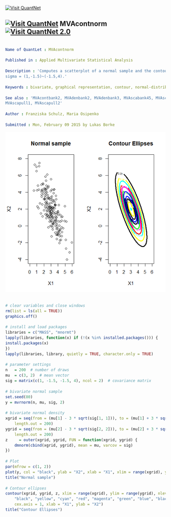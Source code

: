 
[<img src="https://github.com/QuantLet/Styleguide-and-Validation-procedure/blob/master/pictures/banner.png" alt="Visit QuantNet">](http://quantlet.de/index.php?p=info)

## [<img src="https://github.com/QuantLet/Styleguide-and-Validation-procedure/blob/master/pictures/qloqo.png" alt="Visit QuantNet">](http://quantlet.de/) **MVAcontnorm** [<img src="https://github.com/QuantLet/Styleguide-and-Validation-procedure/blob/master/pictures/QN2.png" width="60" alt="Visit QuantNet 2.0">](http://quantlet.de/d3/ia)

```yaml

Name of QuantLet : MVAcontnorm

Published in : Applied Multivariate Statistical Analysis

Description : 'Computes a scatterplot of a normal sample and the contour ellipses for mu =(3,2) and
sigma = (1,-1.5)~(-1.5,4).'

Keywords : bivariate, graphical representation, contour, normal-distribution, plot, scatterplot

See also : 'MVAcontbank2, MVAdenbank2, MVAdenbank3, MVAscabank45, MVAscabank56, MVAscacar,
MVAscapull1, MVAscapull2'

Author : Franziska Schulz, Maria Osipenko

Submitted : Mon, February 09 2015 by Lukas Borke

```

![Picture1](MVAcontnorm_1.png)


```r

# clear variables and close windows
rm(list = ls(all = TRUE))
graphics.off()

# install and load packages
libraries = c("MASS", "mnormt")
lapply(libraries, function(x) if (!(x %in% installed.packages())) {
install.packages(x)
})
lapply(libraries, library, quietly = TRUE, character.only = TRUE)

# parameter settings
n   = 200  # number of draws
mu  = c(3, 2)  # mean vector
sig = matrix(c(1, -1.5, -1.5, 4), ncol = 2)  # covariance matrix

# bivariate normal sample
set.seed(80)
y = mvrnorm(n, mu, sig, 2)

# bivariate normal density
xgrid = seq(from = (mu[1] - 3 * sqrt(sig[1, 1])), to = (mu[1] + 3 * sqrt(sig[1, 1])), 
    length.out = 200)
ygrid = seq(from = (mu[2] - 3 * sqrt(sig[2, 2])), to = (mu[2] + 3 * sqrt(sig[2, 2])), 
    length.out = 200)
z     = outer(xgrid, ygrid, FUN = function(xgrid, ygrid) {
    dmnorm(cbind(xgrid, ygrid), mean = mu, varcov = sig)
})

# Plot
par(mfrow = c(1, 2))
plot(y, col = "black", ylab = "X2", xlab = "X1", xlim = range(xgrid), ylim = range(ygrid))
title("Normal sample")

# Contour ellipses
contour(xgrid, ygrid, z, xlim = range(xgrid), ylim = range(ygrid), nlevels = 10, col = c("blue", 
    "black", "yellow", "cyan", "red", "magenta", "green", "blue", "black"), lwd = 3, 
    cex.axis = 1, xlab = "X1", ylab = "X2")
title("Contour Ellipses")

```
